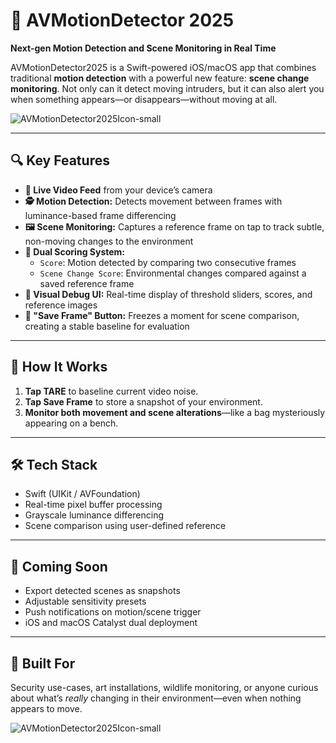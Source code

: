 # 📸 AVMotionDetector 2025

**Next-gen Motion Detection and Scene Monitoring in Real Time**  

AVMotionDetector2025 is a Swift-powered iOS/macOS app that combines traditional **motion detection** with a powerful new feature: **scene change monitoring**. Not only can it detect moving intruders, but it can also alert you when something appears—or disappears—without moving at all.

![AVMotionDetector2025Icon-small](https://github.com/user-attachments/assets/9286dfda-bf43-43a3-aa11-f29c1f5bf9bc)

---

## 🔍 Key Features

- **🎥 Live Video Feed** from your device’s camera  
- **🕵️ Motion Detection:** Detects movement between frames with luminance-based frame differencing  
- **🖼️ Scene Monitoring:** Captures a reference frame on tap to track subtle, non-moving changes to the environment  
- **🧠 Dual Scoring System:**  
  - `Score`: Motion detected by comparing two consecutive frames  
  - `Scene Change Score`: Environmental changes compared against a saved reference frame  
- **🧪 Visual Debug UI:** Real-time display of threshold sliders, scores, and reference images  
- **📸 "Save Frame" Button:** Freezes a moment for scene comparison, creating a stable baseline for evaluation  

---

## 🚀 How It Works

1. **Tap TARE** to baseline current video noise.  
2. **Tap Save Frame** to store a snapshot of your environment.  
3. **Monitor both movement and scene alterations**—like a bag mysteriously appearing on a bench.

---

## 🛠️ Tech Stack

- Swift (UIKit / AVFoundation)  
- Real-time pixel buffer processing  
- Grayscale luminance differencing  
- Scene comparison using user-defined reference

---

## 🧱 Coming Soon

- Export detected scenes as snapshots  
- Adjustable sensitivity presets  
- Push notifications on motion/scene trigger  
- iOS and macOS Catalyst dual deployment  

---

## 🤖 Built For

Security use-cases, art installations, wildlife monitoring, or anyone curious about what’s *really* changing in their environment—even when nothing appears to move.

![AVMotionDetector2025Icon-small](https://github.com/user-attachments/assets/9286dfda-bf43-43a3-aa11-f29c1f5bf9bc)
